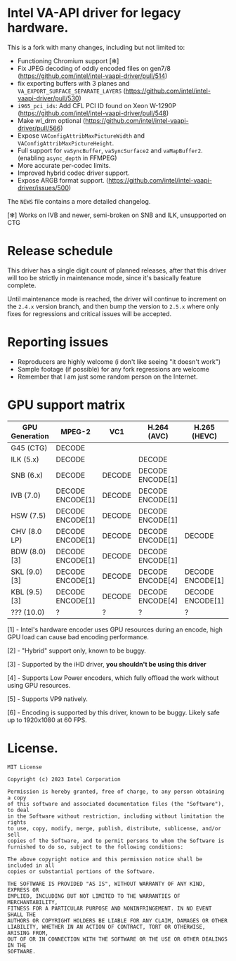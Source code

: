 # Intel VA-API driver for legacy hardware.

This is a fork with many changes, including but not limited to:

- Functioning Chromium support [✻]
- Fix JPEG decoding of oddly encoded files on gen7/8 (https://github.com/intel/intel-vaapi-driver/pull/514)
- fix exporting buffers with 3 planes and `VA_EXPORT_SURFACE_SEPARATE_LAYERS` (https://github.com/intel/intel-vaapi-driver/pull/530)
- `i965_pci_ids`: Add CFL PCI ID found on Xeon W-1290P (https://github.com/intel/intel-vaapi-driver/pull/548)
- Make wl_drm optional (https://github.com/intel/intel-vaapi-driver/pull/566)
- Expose `VAConfigAttribMaxPictureWidth` and `VAConfigAttribMaxPictureHeight`.
- Full support for `vaSyncBuffer`, `vaSyncSurface2` and `vaMapBuffer2`. (enabling `async_depth` in FFMPEG)
- More accurate per-codec limits.
- Improved hybrid codec driver support.
- Expose ARGB format support. (https://github.com/intel/intel-vaapi-driver/issues/500)

The `NEWS` file contains a more detailed changelog.

[✻] Works on IVB and newer, semi-broken on SNB and ILK, unsupported on CTG

# Release schedule

This driver has a single digit count of planned releases, after that this driver will too be strictly
in maintenance mode, since it's basically feature complete.

Until maintenance mode is reached, the driver will continue to increment on the `2.4.x` version branch,
and then bump the version to `2.5.x` where only fixes for regressions and critical issues will be accepted.

# Reporting issues

- Reproducers are highly welcome (i don't like seeing "it doesn't work")
- Sample footage (if possible) for any fork regressions are welcome
- Remember that I am just some random person on the Internet.

# GPU support matrix

| GPU Generation | MPEG-2              | VC1    | H.264 (AVC)         | H.265 (HEVC)        | JPEG                | VP8                 | VP9                    |
|----------------|---------------------|--------|---------------------|---------------------|---------------------|---------------------|------------------------|
| G45 (CTG)      | DECODE              |        |                     |                     |                     |                     |                        |
| ILK (5.x)      | DECODE              |        | DECODE              |                     |                     |                     |                        |
| SNB (6.x)      | DECODE              | DECODE | DECODE<br>ENCODE[1] |                     |                     |                     |                        |
| IVB (7.0)      | DECODE<br>ENCODE[1] | DECODE | DECODE<br>ENCODE[1] |                     | DECODE              |                     |                        |
| HSW (7.5)      | DECODE<br>ENCODE[1] | DECODE | DECODE<br>ENCODE[1] |                     | DECODE              |                     | DECODE[2]              |
| CHV (8.0 LP)   | DECODE<br>ENCODE[1] | DECODE | DECODE<br>ENCODE[1] | DECODE              | DECODE<br>ENCODE[1] | DECODE<br>ENCODE[1] | DECODE[2]              |
| BDW (8.0) [3]  | DECODE<br>ENCODE[1] | DECODE | DECODE<br>ENCODE[1] |                     | DECODE              | DECODE              | DECODE[2]              |
| SKL (9.0) [3]  | DECODE<br>ENCODE[1] | DECODE | DECODE<br>ENCODE[4] | DECODE<br>ENCODE[1] | DECODE<br>ENCODE[1] | DECODE<br>ENCODE[1] | DECODE[2]              |
| KBL (9.5) [3]  | DECODE<br>ENCODE[1] | DECODE | DECODE<br>ENCODE[4] | DECODE<br>ENCODE[1] | DECODE<br>ENCODE[1] | DECODE<br>ENCODE[1] | DECODE[5]<br>ENCODE[6] |
| ??? (10.0)     | ?                   | ?      | ?                   | ?                   | ?                   | ?                   | ?                      |

[1] - Intel's hardware encoder uses GPU resources during an encode, high GPU load can cause bad encoding performance.

[2] - "Hybrid" support only, known to be buggy.

[3] - Supported by the iHD driver, **you shouldn't be using this driver**

[4] - Supports Low Power encoders, which fully offload the work without using GPU resources.

[5] - Supports VP9 natively.

[6] - Encoding is supported by this driver, known to be buggy. Likely safe up to 1920x1080 at 60 FPS.

# License.

```
MIT License

Copyright (c) 2023 Intel Corporation

Permission is hereby granted, free of charge, to any person obtaining a copy
of this software and associated documentation files (the "Software"), to deal
in the Software without restriction, including without limitation the rights
to use, copy, modify, merge, publish, distribute, sublicense, and/or sell
copies of the Software, and to permit persons to whom the Software is
furnished to do so, subject to the following conditions:

The above copyright notice and this permission notice shall be included in all
copies or substantial portions of the Software.

THE SOFTWARE IS PROVIDED "AS IS", WITHOUT WARRANTY OF ANY KIND, EXPRESS OR
IMPLIED, INCLUDING BUT NOT LIMITED TO THE WARRANTIES OF MERCHANTABILITY,
FITNESS FOR A PARTICULAR PURPOSE AND NONINFRINGEMENT. IN NO EVENT SHALL THE
AUTHORS OR COPYRIGHT HOLDERS BE LIABLE FOR ANY CLAIM, DAMAGES OR OTHER
LIABILITY, WHETHER IN AN ACTION OF CONTRACT, TORT OR OTHERWISE, ARISING FROM,
OUT OF OR IN CONNECTION WITH THE SOFTWARE OR THE USE OR OTHER DEALINGS IN THE
SOFTWARE.
```